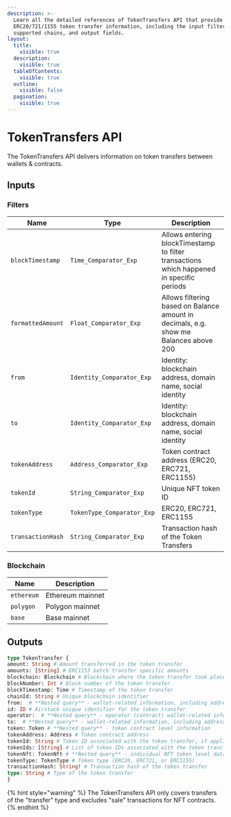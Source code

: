 ```yaml
---
description: >-
  Learn all the detailed references of TokenTransfers API that provide
  ERC20/721/1155 token transfer information, including the input filters,
  supported chains, and output fields.
layout:
  title:
    visible: true
  description:
    visible: true
  tableOfContents:
    visible: true
  outline:
    visible: false
  pagination:
    visible: true
---
```


# TokenTransfers API

The TokenTransfers API delivers information on token transfers between wallets & contracts.

## Inputs

### Filters

| Name              | Type                       | Description                                                                              |
| ----------------- | -------------------------- | ---------------------------------------------------------------------------------------- |
| `blockTimestamp`  | `Time_Comparator_Exp`      | Allows entering blockTimestamp to filter transactions which happened in specific periods |
| `formattedAmount` | `Float_Comparator_Exp`     | Allows filtering based on Balance amount in decimals, e.g. show me Balances above 200    |
| `from`            | `Identity_Comparator_Exp`  | Identity: blockchain address, domain name, social identity                               |
| `to`              | `Identity_Comparator_Exp`  | Identity: blockchain address, domain name, social identity                               |
| `tokenAddress`    | `Address_Comparator_Exp`   | Token contract address (ERC20, ERC721, ERC1155)                                          |
| `tokenId`         | `String_Comparator_Exp`    | Unique NFT token ID                                                                      |
| `tokenType`       | `TokenType_Comparator_Exp` | ERC20, ERC721, ERC1155                                                                   |
| `transactionHash` | `String_Comparator_Exp`    | Transaction hash of the Token Transfers                                                  |

### Blockchain

| Name       | Description      |
| ---------- | ---------------- |
| `ethereum` | Ethereum mainnet |
| `polygon`  | Polygon mainnet  |
| `base`     | Base mainnet     |

## Outputs

```graphql
type TokenTransfer {
amount: String # Amount transferred in the token transfer
amounts: [String] # ERC1155 batch transfer specific amounts
blockchain: Blockchain # Blockchain where the token transfer took place
blockNumber: Int # Block number of the token transfer
blockTimestamp: Time # Timestamp of the token transfer
chainId: String # Unique blockchain identifier
from:  # **Nested query** - wallet-related information, including address, domains, social profile, other token balances, and transfer history.
id: ID # Airstack unique identifier for the token transfer
operator:  # **Nested query** - operator (contract) wallet-related information, including address, domains, social profile, other token balances, and transfer history.
to:  # **Nested query** - wallet-related information, including address, domains, social profile, other token balances, and transfer history.
token: Token # **Nested query** - token contract level information
tokenAddress: Address # Token contract address
tokenId: String # Token ID associated with the token transfer, if applicable
tokenIds: [String] # List of token IDs associated with the token transfer, if applicable
tokenNft: TokenNft # **Nested query** - individual NFT token level data
tokenType: TokenType # Token type (ERC20, ERC721, or ERC1155)
transactionHash: String! # Transaction hash of the token transfer
type: String # Type of the token transfer
}
```

{% hint style="warning" %}
The TokenTransfers API only covers transfers of the "transfer" type and excludes "sale" transactions for NFT contracts.
{% endhint %}
